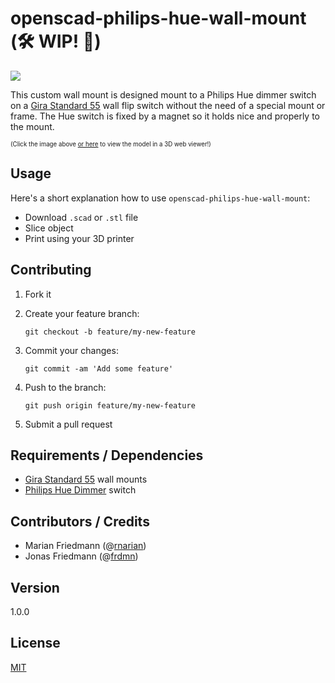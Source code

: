 # openscad-philips-hue-wall-mount (🛠 WIP! 🚧)

[![](http://up.frd.mn/sFKS0aw7Wz.png)](http://openjscad.org/#https://raw.githubusercontent.com/frdmn/openscad-philips-hue-wall-mount/master/01-base.scad)

This custom wall mount is designed mount to a Philips Hue dimmer switch on a [Gira Standard 55](https://www.gira.de/schalterprogramme/standard55.html) wall flip switch without the need of a special mount or frame. The Hue switch is fixed by a magnet so it holds nice and properly to the mount. 

<sub><sup>(Click the image above [or here](http://openjscad.org/#https://raw.githubusercontent.com/frdmn/openscad-philips-hue-wall-mount/master/01-base.scad) to view the model in a 3D web viewer!)</sup></sub>

## Usage

Here's a short explanation how to use `openscad-philips-hue-wall-mount`:

* Download `.scad` or `.stl` file
* Slice object
* Print using your 3D printer

## Contributing

1. Fork it
2. Create your feature branch:

    ```shell
    git checkout -b feature/my-new-feature
    ```

3. Commit your changes:

    ```shell
    git commit -am 'Add some feature'
    ```

4. Push to the branch:

    ```shell
    git push origin feature/my-new-feature
    ```

5. Submit a pull request

## Requirements / Dependencies

* [Gira Standard 55](https://www.gira.de/schalterprogramme/standard55.html) wall mounts
* [Philips Hue Dimmer](https://www.amazon.de/Philips-Wireless-Schalter-komfortabel-Installation/dp/B0748KLR39) switch

## Contributors / Credits

* Marian Friedmann (@[rnarian](https://github.com/rnarian))
* Jonas Friedmann (@[frdmn](https://github.com/frdmn)) 

## Version

1.0.0

## License

[MIT](LICENSE)
